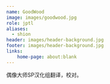 ```yaml
---
name: GoodWood
image: images/goodwood.jpg
role: jptl
aliases:
  - shion
header: images/header-background.jpg
footer: images/header-background.jpg
links:
    home-page: about:blank
---
```


偶像大师SP汉化组翻译，校对。